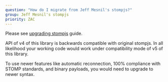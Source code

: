 ```yaml
---
question: "How do I migrate from Jeff Mesnil's stompjs?"
group: Jeff Mesnil's stompjs
priority: ZAC
---
```


Please see [upgrading stompjs](/guide/stompjs/upgrading-stompjs.html)
guide.

API of v4 of this library is backwards compatible with original stompjs.
In all likelihood your working code would work under compatibility mode of
v5 of this library.

To use newer features like automatic reconnection, 100% compliance with STOMP
standards, and binary payloads, you would need to upgrade to newer syntax.
